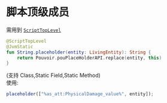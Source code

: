 # 脚本顶级成员

需用到 [`ScriptTopLevel`](http://doc.skillw.com/pouvoir/-pouvoir/com.skillw.pouvoir.api.annotation/-script-top-level/index.html)

```kotlin
@ScriptTopLevel
@JvmStatic
fun String.placeholder(entity: LivingEntity): String {
    return Pouvoir.pouPlaceHolderAPI.replace(entity, this)
}
```

(支持 Class,Static Field,Static Method)  
使用:

```javascript
placeholder(["%as_att:PhysicalDamage_value%", entity]);
```
